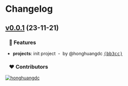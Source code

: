# Changelog


## [v0.0.1](https://github.com/soybeanjs/color-palette/compare/...v0.0.1) (23-11-21)

### &nbsp;&nbsp;&nbsp;🚀 Features

- **projects**: init project &nbsp;-&nbsp; by @honghuangdc [<samp>(bb3cc)</samp>](https://github.com/soybeanjs/color-palette/commit/bb3cc9f)

### &nbsp;&nbsp;&nbsp;❤️ Contributors

[![honghuangdc](https://github.com/honghuangdc.png?size=48)](https://github.com/honghuangdc)&nbsp;&nbsp;

